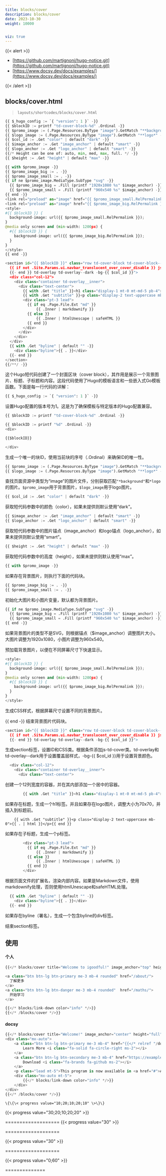 ```yaml
---
title: blocks/cover
description: blocks/cover
date: 2023-10-30
weight: 10000


viz: true
---
```

{{< alert >}}

- [https://github.com/martignoni/hugo-notice.git](https://github.com/martignoni/hugo-notice.git)
- [https://www.docsy.dev/docs/examples/](https://www.docsy.dev/docs/examples/)

{{< /alert >}}

## blocks/cover.html
> `layouts/shortcodes/blocks/cover.html`

```python
{{ $_hugo_config := `{ "version": 1 }` -}}
{{ $blockID := printf "td-cover-block-%d" .Ordinal -}}
{{ $promo_image := (.Page.Resources.ByType "image").GetMatch "**background*" -}}
{{ $logo_image := (.Page.Resources.ByType "image").GetMatch "**logo*" -}}
{{ $col_id := .Get "color" | default "dark" -}}
{{ $image_anchor := .Get "image_anchor" | default "smart" -}}
{{ $logo_anchor := .Get "logo_anchor" | default "smart" -}}
{{/* Height can be one of: auto, min, med, max, full. */ -}}
{{ $height := .Get "height" | default "max" -}}

{{ with $promo_image -}}
{{ $promo_image_big := . -}}
{{ $promo_image_small := . -}}
{{ if ne $promo_image.MediaType.SubType "svg" -}}
  {{ $promo_image_big = .Fill (printf "1920x1080 %s" $image_anchor) -}}
  {{ $promo_image_small = .Fill (printf "960x540 %s" $image_anchor) -}}
{{ end -}}
<link rel="preload" as="image" href="{{ $promo_image_small.RelPermalink }}" media="(max-width: 1200px)">
<link rel="preload" as="image" href="{{ $promo_image_big.RelPermalink }}" media="(min-width: 1200px)">
<style>
#{{ $blockID }} {
  background-image: url({{ $promo_image_small.RelPermalink }});
}
@media only screen and (min-width: 1200px) {
  #{{ $blockID }} {
    background-image: url({{ $promo_image_big.RelPermalink }});
  }
}
</style>
{{ end -}}

<section id="{{ $blockID }}" class="row td-cover-block td-cover-block--height-{{ $height -}}
  {{ if not .Site.Params.ui.navbar_translucent_over_cover_disable }} js-td-cover
  {{- end }} td-overlay td-overlay--dark -bg-{{ $col_id }}">
  <div class="col-12">
    <div class="container td-overlay__inner">
      <div class="text-center">
        {{ with .Get "title" }}<h1 class="display-1 mt-0 mt-md-5 pb-4">{{ $title := . }}{{ with $logo_image }}{{ $logo_image_resized := (.Fit (printf "70x70 %s" $logo_anchor)) }}<img class="td-cover-logo" src="{{ $logo_image_resized.RelPermalink }}" alt="{{ $title | html }} Logo">{{ end }}{{ $title | html }}</h1>{{ end }}
        {{ with .Get "subtitle" }}<p class="display-2 text-uppercase mb-0">{{ . | html }}</p>{{ end }}
        <div class="pt-3 lead">
          {{ if eq .Page.File.Ext "md" }}
              {{ .Inner | markdownify }}
          {{ else }}
              {{ .Inner | htmlUnescape | safeHTML }}
          {{ end }}
        </div>
      </div>
    </div>
  </div>
  {{ with .Get "byline" | default "" -}}
    <div class="byline">{{ . }}</div>
  {{- end }}
</section>
{{/**/ -}}
```




这个Hugo短代码创建了一个封面区块（cover block），其作用是展示一个背景图片、标题、子标题和内容。这段代码使用了Hugo的模板语言和一些嵌入式Go模板函数。下面是每一行代码的详解：

```python
{{ $_hugo_config := `{ "version": 1 }` -}}

```
设置Hugo配置的版本号为1。这是为了确保模板与特定版本的Hugo配置兼容。

```python
{{ $blockID := printf "td-cover-block-%d" .Ordinal -}}
```

```python
{{ $blockID := printf "%d" .Ordinal -}}
<div>

{{$blockID}}

</div>
```

生成一个唯一的块ID，使用当前块的序号（.Ordinal）来确保ID的唯一性。

```python
{{ $promo_image := (.Page.Resources.ByType "image").GetMatch "**background*" -}}
{{ $logo_image := (.Page.Resources.ByType "image").GetMatch "**logo*" -}}
```

查找页面资源中类型为“image”的图片文件，分别获取匹配`"*background"`和`*logo`的图片。`$promo_image`用于背景图片，`$logo_image`用于logo图片。
```python
{{ $col_id := .Get "color" | default "dark" -}}
```
获取短代码参数中的颜色（color），如果未提供则默认使用“dark”。

```python
{{ $image_anchor := .Get "image_anchor" | default "smart" -}}
{{ $logo_anchor := .Get "logo_anchor" | default "smart" -}}
```
获取短代码参数中的图片锚点（image_anchor）和logo锚点（logo_anchor），如果未提供则默认使用“smart”。

```python
{{ $height := .Get "height" | default "max" -}}
```
获取短代码参数中的高度（height），如果未提供则默认使用“max”。

```python
{{ with $promo_image -}}
```
如果存在背景图片，则执行下面的代码块。

```python
{{ $promo_image_big := . -}}
{{ $promo_image_small := . -}}
```
初始化大图片和小图片变量，默认都为背景图片。

```python
{{ if ne $promo_image.MediaType.SubType "svg" -}}
  {{ $promo_image_big = .Fill (printf "1920x1080 %s" $image_anchor) -}}
  {{ $promo_image_small = .Fill (printf "960x540 %s" $image_anchor) -}}
{{ end -}}
```
如果背景图片的类型不是SVG，则根据锚点（$image_anchor）调整图片大小。大图片调整为1920x1080，小图片调整为960x540。


<link rel="preload" as="image" href="{{ $promo_image_small.RelPermalink }}" media="(max-width: 1200px)">
<link rel="preload" as="image" href="{{ $promo_image_big.RelPermalink }}" media="(min-width: 1200px)">
预加载背景图片，以便在不同屏幕尺寸下快速显示。

```python
<style>
#{{ $blockID }} {
  background-image: url({{ $promo_image_small.RelPermalink }});
}
@media only screen and (min-width: 1200px) {
  #{{ $blockID }} {
    background-image: url({{ $promo_image_big.RelPermalink }});
  }
}
</style>
```

生成CSS样式，根据屏幕尺寸设置不同的背景图片。


{{ end -}}
结束背景图片代码块。

```python
<section id="{{ $blockID }}" class="row td-cover-block td-cover-block--height-{{ $height -}}
  {{ if not .Site.Params.ui.navbar_translucent_over_cover_disable }} js-td-cover
  {{- end }} td-overlay td-overlay--dark -bg-{{ $col_id }}">
```
生成section标签，设置ID和CSS类。根据条件添加js-td-cover类。td-overlay和td-overlay--dark用于设置覆盖层样式，-bg-{{ $col_id }}用于设置背景颜色。
```python
  <div class="col-12">
    <div class="container td-overlay__inner">
      <div class="text-center">
```
创建一个12列宽度的容器，并在其内部添加一个居中的容器。
```python
        {{ with .Get "title" }}<h1 class="display-1 mt-0 mt-md-5 pb-4">{{ $title := . }}{{ with $logo_image }}{{ $logo_image_resized := (.Fit (printf "70x70 %s" $logo_anchor)) }}<img class="td-cover-logo" src="{{ $logo_image_resized.RelPermalink }}" alt="{{ $title | html }} Logo">{{ end }}{{ $title | html }}</h1>{{ end }}
````
如果存在标题，生成一个h1标签。并且如果存在logo图片，调整大小为70x70，并插入到标题前。


        {{ with .Get "subtitle" }}<p class="display-2 text-uppercase mb-0">{{ . | html }}</p>{{ end }}
如果存在子标题，生成一个p标签。

```python
        <div class="pt-3 lead">
          {{ if eq .Page.File.Ext "md" }}
              {{ .Inner | markdownify }}
          {{ else }}
              {{ .Inner | htmlUnescape | safeHTML }}
          {{ end }}
        </div>
````
根据页面文件的扩展名，渲染内部内容。如果是Markdown文件，使用markdownify处理，否则使用htmlUnescape和safeHTML处理。


```python
  {{ with .Get "byline" | default "" -}}
    <div class="byline">{{ . }}</div>
  {{- end }}
```
如果存在byline（署名），生成一个包含byline的div标签。


</section>
结束section标签。












## 使用

#### 个人
```python
{{</* blocks/cover title="Welcome to igoodful!" image_anchor="top" height="full" */>}}

<a class="btn btn-lg btn-primary me-3 mb-4 rounded" href="/about/">
  了解更多
</a>
<a class="btn btn-lg btn-danger me-3 mb-4 rounded"  href="/maths/">
  开始学习
</a>

{{</* blocks/link-down color="info" */>}}
{{</* /blocks/cover */>}}
```



#### docsy

```python
{{</* blocks/cover title="Welcome!" image_anchor="center" height="full" color="primary" */>}}
<div class="mx-auto">
	<a class="btn btn-lg btn-primary me-3 mb-4" href="{{</* relref "/docs" */>}}">
		Learn More <i class="fa-solid fa-circle-right ms-2"></i>
	</a>
	<a class="btn btn-lg btn-secondary me-3 mb-4" href="https://example.org">
		Download <i class="fa-brands fa-github ms-2"></i>
	</a>
	<p class="lead mt-5">This program is now available in <a href="#">AppStore!</a></p>
	<div class="mx-auto mt-5">
		{{</* blocks/link-down color="info" */>}}
	</div>
</div>
{{</* /blocks/cover */>}}
```





`\{\{\< progress value="10;20;10;20;10" \>\}\}`



{{< progress value="30;20;10;20;20" >}}

===================
{{< progress value="30" >}}

===================

{{< progress value="30" >}}

===================

{{< progress value="0;60" >}}


==============










